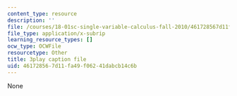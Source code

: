 ```yaml
---
content_type: resource
description: ''
file: /courses/18-01sc-single-variable-calculus-fall-2010/461728567d11fa49f06241dabcb14c6b_--lPz7VFnKI.srt
file_type: application/x-subrip
learning_resource_types: []
ocw_type: OCWFile
resourcetype: Other
title: 3play caption file
uid: 46172856-7d11-fa49-f062-41dabcb14c6b
---
```

None

